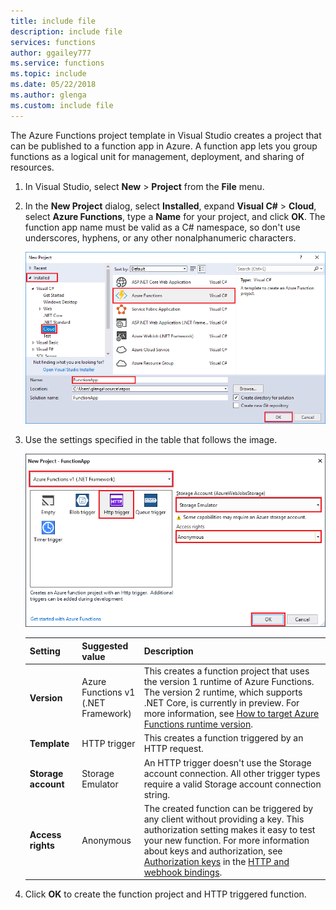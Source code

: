 ```yaml
---
title: include file
description: include file
services: functions
author: ggailey777
ms.service: functions
ms.topic: include
ms.date: 05/22/2018
ms.author: glenga
ms.custom: include file
---
```


The Azure Functions project template in Visual Studio creates a project that can be published to a function app in Azure. A function app lets you group functions as a logical unit for management, deployment, and sharing of resources.

1. In Visual Studio, select **New** > **Project** from the **File** menu.

2. In the **New Project** dialog, select **Installed**, expand **Visual C#** > **Cloud**, select **Azure Functions**, type a **Name** for your project, and click **OK**. The function app name must be valid as a C# namespace, so don't use underscores, hyphens, or any other nonalphanumeric characters.

    ![New project dialog to create a function in Visual Studio](./media/functions-vstools-create/functions-vstools-add-new-project.png)

3. Use the settings specified in the table that follows the image.

    ![New function dialog in Visual Studio](./media/functions-vstools-create/functions-vstools-add-new-function.png) 

    | Setting      | Suggested value  | Description                      |
    | ------------ |  ------- |----------------------------------------- |
    | **Version** | Azure Functions v1 <br />(.NET Framework) | This creates a function project that uses the version 1 runtime of Azure Functions. The version 2 runtime, which supports .NET Core, is currently in preview. For more information, see [How to target Azure Functions runtime version](../articles/azure-functions/functions-versions.md).   |
    | **Template** | HTTP trigger | This creates a function triggered by an HTTP request. |
    | **Storage account**  | Storage Emulator | An HTTP trigger doesn't use the Storage account connection. All other trigger types require a valid Storage account connection string. |
    | **Access rights** | Anonymous | The created function can be triggered by any client without providing a key. This authorization setting makes it easy to test your new function. For more information about keys and authorization, see [Authorization keys](../articles/azure-functions/functions-bindings-http-webhook.md#authorization-keys) in the [HTTP and webhook bindings](../articles/azure-functions/functions-bindings-http-webhook.md). |
4. Click **OK** to create the function project and HTTP triggered function.

